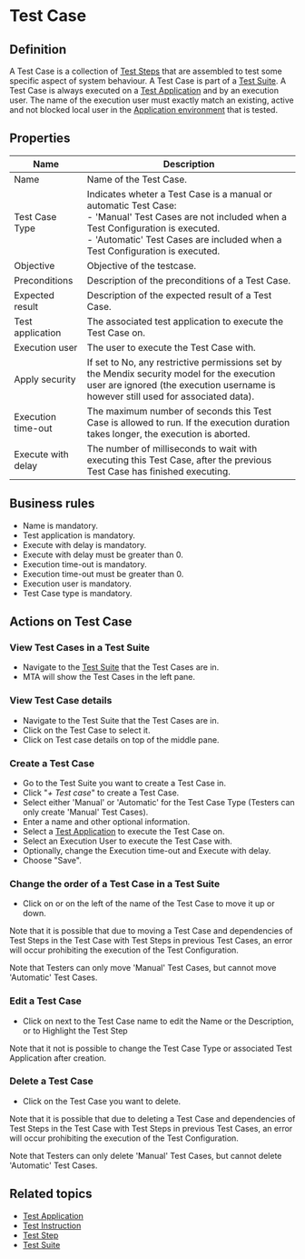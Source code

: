 # Test Case

## Definition

A Test Case is a collection of [Test Steps](test-step) that are assembled to test some specific aspect of system behaviour. A Test Case is part of a [Test Suite](test-suite).
A Test Case is always executed on a [Test Application](test-application) and by an execution user. The name of the execution user must exactly match an existing, active and not blocked local user in the [Application environment](application-environment) that is tested.

## Properties
| Name | Description |
| ----------- | ----------- |
| Name | Name of the Test Case. |
| Test Case Type | Indicates wheter a Test Case is a manual or automatic Test Case: <br /> - 'Manual' Test Cases are not included when a Test Configuration is executed. <br /> - 'Automatic' Test Cases are included when a Test Configuration is executed. |
| Objective | Objective of the testcase. |
| Preconditions | Description of the preconditions of a Test Case. |
| Expected result | Description of the expected result of a Test Case. |
| Test application | The associated test application to execute the Test Case on. |
| Execution user | The user to execute the Test Case with. |
| Apply security | If set to No, any restrictive permissions set by the Mendix security model for the execution user are ignored (the execution username is however still used for associated data). |
| Execution time-out | The maximum number of seconds this Test Case is allowed to run. If the execution duration takes longer, the execution is aborted. |
| Execute with delay | The number of milliseconds to wait with executing this Test Case, after the previous Test Case has finished executing. |

## Business rules
- Name is mandatory.
- Test application is mandatory. 
- Execute with delay is mandatory.
- Execute with delay must be greater than 0.
- Execution time-out is mandatory.
- Execution time-out must be greater than 0.
- Execution user is mandatory. 
- Test Case type is mandatory.

## Actions on Test Case

### View Test Cases in a Test Suite
- Navigate to the [Test Suite](test-suite) that the Test Cases are in.
- MTA will show the Test Cases in the left pane.

### View Test Case details
- Navigate to the Test Suite that the Test Cases are in.
- Click on the Test Case to select it.
- Click on Test case details on top of the middle pane.

### Create a Test Case
- Go to the Test Suite you want to create a Test Case in.
- Click "*+ Test case*" to create a Test Case.
- Select either 'Manual' or 'Automatic' for the Test Case Type (Testers can only create 'Manual' Test Cases).
- Enter a name and other optional information.
- Select a [Test Application](test-application) to execute the Test Case on.
- Select an Execution User to execute the Test Case with.
- Optionally, change the Execution time-out and Execute with delay.
- Choose "Save".

### Change the order of a Test Case in a Test Suite
- Click on <i class="fas fa-arrow-up"></i> or <i class="fas fa-arrow-down"></i> on the left of the name of the Test Case to move it up or down.

Note that it is possible that due to moving a Test Case and dependencies of Test Steps in the Test Case with Test Steps in previous Test Cases, an error will occur prohibiting the execution of the Test Configuration.

Note that Testers can only move 'Manual' Test Cases, but cannot move 'Automatic' Test Cases.

### Edit a Test Case
- Click on <i class="fa fa-pencil"></i> next to the Test Case name to edit the Name or the Description, or to Highlight the Test Step

Note that it not is possible to change the Test Case Type or associated Test Application after creation.

### Delete a Test Case
- Click <i class="fas fa-trash-alt"></i> on the Test Case you want to delete.

Note that it is possible that due to deleting a Test Case and dependencies of Test Steps in the Test Case with Test Steps in previous Test Cases, an error will occur prohibiting the execution of the Test Configuration.

Note that Testers can only delete 'Manual' Test Cases, but cannot delete 'Automatic' Test Cases.

## Related topics
- [Test Application](test-application)
- [Test Instruction](test-instruction)
- [Test Step](test-step)
- [Test Suite](test-suite)
